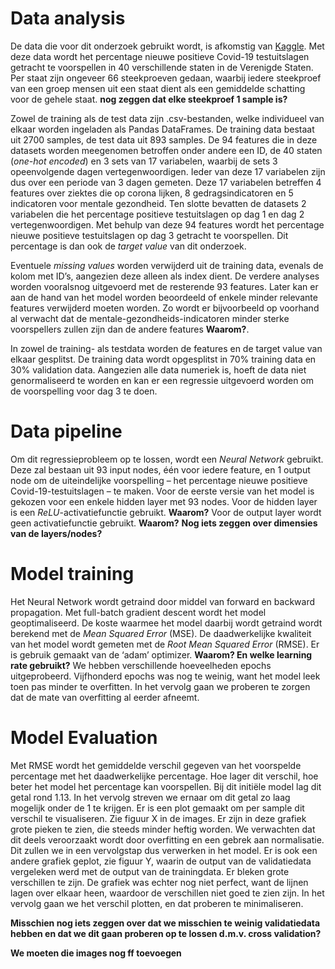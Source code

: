 # Data analysis
De data die voor dit onderzoek gebruikt wordt, is afkomstig van [Kaggle](https://www.kaggle.com/c/ml2021spring-hw1/data). Met deze data wordt het percentage nieuwe positieve Covid-19 testuitslagen getracht te voorspellen in 40 verschillende staten in de Verenigde Staten. Per staat zijn ongeveer 66 steekproeven gedaan, waarbij iedere steekproef van een groep mensen uit een staat dient als een gemiddelde schatting voor de gehele staat. **nog zeggen dat elke steekproef 1 sample is?**

Zowel de training als de test data zijn .csv-bestanden, welke individueel van elkaar worden ingeladen als Pandas DataFrames. De training data bestaat uit 2700 samples, de test data uit 893 samples. De 94 features die in deze datasets worden meegenomen betroffen onder andere een ID, de 40 staten (*one-hot encoded*) en 3 sets van 17 variabelen, waarbij de sets 3 opeenvolgende dagen vertegenwoordigen. Ieder van deze 17 variabelen zijn dus over een periode van 3 dagen gemeten. Deze 17 variabelen betreffen 4 features over ziektes die op corona lijken, 8 gedragsindicatoren en 5 indicatoren voor mentale gezondheid. Ten slotte bevatten de datasets 2 variabelen die het percentage positieve testuitslagen op dag 1 en dag 2 vertegenwoordigen. Met behulp van deze 94 features wordt het percentage nieuwe positieve testuitslagen op dag 3 getracht te voorspellen. Dit percentage is dan ook de *target value* van dit onderzoek.

Eventuele *missing values* worden verwijderd uit de training data, evenals de kolom met ID’s, aangezien deze alleen als index dient. De verdere analyses worden vooralsnog uitgevoerd met de resterende 93 features. Later kan er aan de hand van het model worden beoordeeld of enkele minder relevante features verwijderd moeten worden. Zo wordt er bijvoorbeeld op voorhand al verwacht dat de mentale-gezondheids-indicatoren minder sterke voorspellers zullen zijn dan de andere features **Waarom?**.

In zowel de training- als testdata worden de features en de target value van elkaar gesplitst. De training data wordt opgesplitst in 70% training data en 30% validation data. Aangezien alle data numeriek is, hoeft de data niet genormaliseerd te worden en kan er een regressie uitgevoerd worden om de voorspelling voor dag 3 te doen.

# Data pipeline
Om dit regressieprobleem op te lossen, wordt een *Neural Network* gebruikt. Deze zal bestaan uit 93 input nodes, één voor iedere feature, en 1 output node om de uiteindelijke voorspelling – het percentage nieuwe positieve Covid-19-testuitslagen –  te maken. Voor de eerste versie van het model is gekozen voor een enkele hidden layer met 93 nodes. Voor de hidden layer is een *ReLU*-activatiefunctie gebruikt. **Waarom?** Voor de output layer wordt geen activatiefunctie gebruikt. **Waarom?**
**Nog iets zeggen over dimensies van de layers/nodes?**

# Model training
Het Neural Network wordt getraind door middel van forward en backward propagation. Met full-batch gradient descent wordt het model geoptimaliseerd. De koste waarmee het model daarbij wordt getraind wordt berekend met de *Mean Squared Error* (MSE). De daadwerkelijke kwaliteit van het model wordt gemeten met de *Root Mean Squared Error* (RMSE). Er is gebruik gemaakt van de ‘adam’ optimizer. **Waarom? En welke learning rate gebruikt?** We hebben verschillende hoeveelheden epochs uitgeprobeerd. Vijfhonderd epochs was nog te weinig, want het model leek toen pas minder te overfitten. In het vervolg gaan we proberen te zorgen dat de mate van overfitting al eerder afneemt.

# Model Evaluation
Met RMSE wordt het gemiddelde verschil gegeven van het voorspelde percentage met het daadwerkelijke percentage. Hoe lager dit verschil, hoe beter het model het percentage kan voorspellen. Bij dit initiële model lag dit getal rond 1.13. In het vervolg streven we ernaar om dit getal zo laag mogelijk onder de 1 te krijgen. Er is een plot gemaakt om per sample dit verschil te visualiseren. Zie figuur X in de images. Er zijn in deze grafiek grote pieken te zien, die steeds minder heftig worden. We verwachten dat dit deels veroorzaakt wordt door overfitting en een gebrek aan normalisatie. Dit zullen we in een vervolgstap dus verwerken in het model. Er is ook een andere grafiek geplot, zie figuur Y, waarin de output van de validatiedata vergeleken werd met de output van de trainingdata. Er bleken grote verschillen te zijn. De grafiek was echter nog niet perfect, want de lijnen lagen over elkaar heen, waardoor de verschillen niet goed te zien zijn. In het vervolg gaan we het verschil plotten, en dat proberen te minimaliseren.

**Misschien nog iets zeggen over dat we misschien te weinig validatiedata hebben en dat we dit gaan proberen op te lossen d.m.v. cross validation?**

**We moeten die images nog ff toevoegen**
